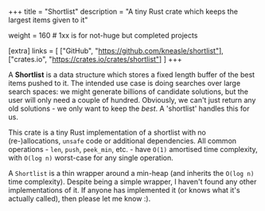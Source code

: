 +++
title = "Shortlist"
description = "A tiny Rust crate which keeps the largest items given to it"

weight = 160 # 1xx is for not-huge but completed projects

[extra]
links = [
    ["GitHub", "https://github.com/kneasle/shortlist"],
    ["crates.io", "https://crates.io/crates/shortlist"]
]
+++

A **Shortlist** is a data structure which stores a fixed length buffer of the best items pushed to it.
The intended use case is doing searches over large search spaces: we might generate billions of
candidate solutions, but the user will only need a couple of hundred.  Obviously, we can't just
return any old solutions - we only want to keep the _best_.  A 'shortlist' handles this for us.

<!-- more -->

This crate is a tiny Rust implementation of a shortlist with no (re-)allocations, `unsafe` code or
additional dependencies.  All common operations - `len`, `push`, `peek_min`, etc. - have `O(1)`
amortised time complexity, with `O(log n)` worst-case for any single operation.

A `Shortlist` is a thin wrapper around a min-heap (and inherits the `O(log n)` time complexity).
Despite being a simple wrapper, I haven't found any other implementations of it.  If anyone has
implemented it (or knows what it's actually called), then please let me know :).
